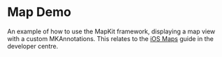 Map Demo
=================

An example of how to use the MapKit framework, displaying a map view with a
custom MKAnnotations. This relates to the [iOS Maps](/guides/ios/platform_features/ios_maps/) guide in the developer centre.
